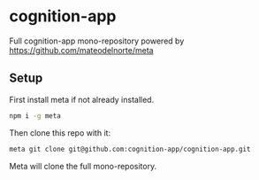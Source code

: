 # cognition-app
Full cognition-app mono-repository powered by https://github.com/mateodelnorte/meta

## Setup
First install meta if not already installed.
```bash
npm i -g meta
```

Then clone this repo with it:
```bash
meta git clone git@github.com:cognition-app/cognition-app.git
```

Meta will clone the full mono-repository.
